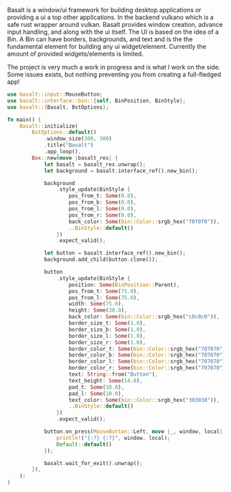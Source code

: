Basalt is a window/ui framework for building desktop applications or providing a ui a top other applications. In the backend vulkano which is a safe rust wrapper around vulkan. Basalt provides window creation, advance input handling, and along with the ui itself. The UI is based on the idea of a Bin. A Bin can have borders, backgrounds, and text and is the the fundamental element for building any ui widget/element. Currently the amount of provided widgets/elements is limited.

The project is very much a work in progress and is what I work on the side. Some issues exists, but nothing preventing you from creating a full-fledged app!

```rust
use basalt::input::MouseButton;
use basalt::interface::bin::{self, BinPosition, BinStyle};
use basalt::{Basalt, BstOptions};

fn main() {
    Basalt::initialize(
        BstOptions::default()
            .window_size(300, 300)
            .title("Basalt")
            .app_loop(),
        Box::new(move |basalt_res| {
            let basalt = basalt_res.unwrap();
            let background = basalt.interface_ref().new_bin();

            background
                .style_update(BinStyle {
                    pos_from_t: Some(0.0),
                    pos_from_b: Some(0.0),
                    pos_from_l: Some(0.0),
                    pos_from_r: Some(0.0),
                    back_color: Some(bin::Color::srgb_hex("f0f0f0")),
                    ..BinStyle::default()
                })
                .expect_valid();

            let button = basalt.interface_ref().new_bin();
            background.add_child(button.clone());

            button
                .style_update(BinStyle {
                    position: Some(BinPosition::Parent),
                    pos_from_t: Some(75.0),
                    pos_from_l: Some(75.0),
                    width: Some(75.0),
                    height: Some(30.0),
                    back_color: Some(bin::Color::srgb_hex("c0c0c0")),
                    border_size_t: Some(1.0),
                    border_size_b: Some(1.0),
                    border_size_l: Some(1.0),
                    border_size_r: Some(1.0),
                    border_color_t: Some(bin::Color::srgb_hex("707070")),
                    border_color_b: Some(bin::Color::srgb_hex("707070")),
                    border_color_l: Some(bin::Color::srgb_hex("707070")),
                    border_color_r: Some(bin::Color::srgb_hex("707070")),
                    text: String::from("Button"),
                    text_height: Some(14.0),
                    pad_t: Some(10.0),
                    pad_l: Some(10.0),
                    text_color: Some(bin::Color::srgb_hex("303030")),
                    ..BinStyle::default()
                })
                .expect_valid();

            button.on_press(MouseButton::Left, move |_, window, local| {
                println!("{:?} {:?}", window, local);
                Default::default()
            });

            basalt.wait_for_exit().unwrap();
        }),
    );
}
```
